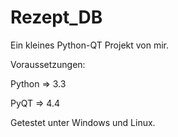 Rezept_DB
=========

Ein kleines Python-QT Projekt von mir.

Voraussetzungen:

Python => 3.3

PyQT => 4.4

Getestet unter Windows und Linux.

